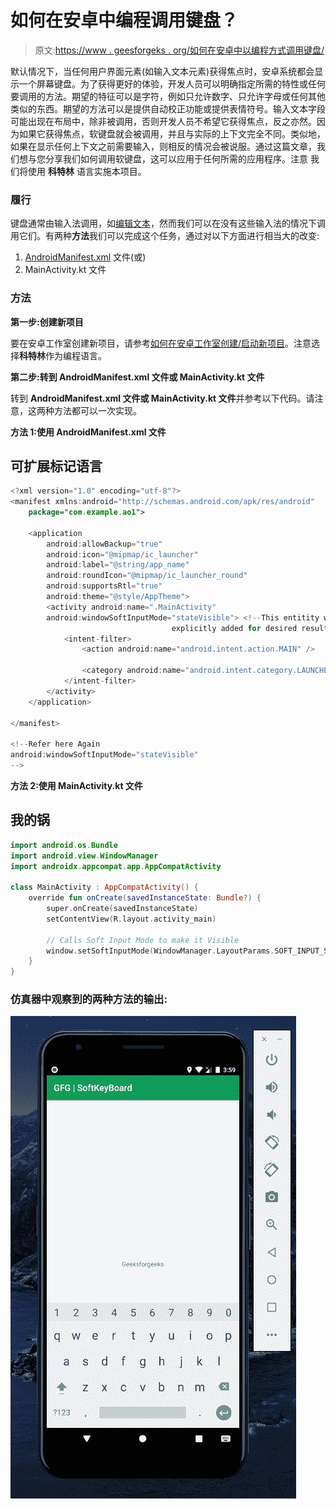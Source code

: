 # 如何在安卓中编程调用键盘？

> 原文:[https://www . geesforgeks . org/如何在安卓中以编程方式调用键盘/](https://www.geeksforgeeks.org/how-to-invoke-keyboard-programmatically-in-android/)

默认情况下，当任何用户界面元素(如输入文本元素)获得焦点时，安卓系统都会显示一个屏幕键盘。为了获得更好的体验，开发人员可以明确指定所需的特性或任何要调用的方法。期望的特征可以是字符，例如只允许数字、只允许字母或任何其他类似的东西。期望的方法可以是提供自动校正功能或提供表情符号。输入文本字段可能出现在布局中，除非被调用，否则开发人员不希望它获得焦点，反之亦然。因为如果它获得焦点，软键盘就会被调用，并且与实际的上下文完全不同。类似地，如果在显示任何上下文之前需要输入，则相反的情况会被说服。通过这篇文章，我们想与您分享我们如何调用软键盘，这可以应用于任何所需的应用程序。注意 我们将使用 **科特林** 语言实施本项目。

### 履行

键盘通常由输入法调用，如[编辑文本](https://www.geeksforgeeks.org/android-edittext-in-kotlin/)，然而我们可以在没有这些输入法的情况下调用它们。有两种**方法**我们可以完成这个任务，通过对以下方面进行相当大的改变:

1.  [AndroidManifest.xml](https://www.geeksforgeeks.org/application-manifest-file-android/) 文件(或)
2.  MainActivity.kt 文件

### 方法

**第一步:创建新项目**

要在安卓工作室创建新项目，请参考[如何在安卓工作室创建/启动新项目](https://www.geeksforgeeks.org/android-how-to-create-start-a-new-project-in-android-studio/)。注意选择**科特林**作为编程语言。

**第二步:转到 AndroidManifest.xml 文件或 MainActivity.kt 文件**

转到 **AndroidManifest.xml 文件或 MainActivity.kt 文件**并参考以下代码。请注意，这两种方法都可以一次实现。

**方法 1:使用 AndroidManifest.xml 文件**

## 可扩展标记语言

```kt
<?xml version="1.0" encoding="utf-8"?>
<manifest xmlns:android="http://schemas.android.com/apk/res/android"
    package="com.example.ao1">

    <application
        android:allowBackup="true"
        android:icon="@mipmap/ic_launcher"
        android:label="@string/app_name"
        android:roundIcon="@mipmap/ic_launcher_round"
        android:supportsRtl="true"
        android:theme="@style/AppTheme">
        <activity android:name=".MainActivity"
        android:windowSoftInputMode="stateVisible"> <!--This entitity was
                                    explicitly added for desired result-->
            <intent-filter>
                <action android:name="android.intent.action.MAIN" />

                <category android:name="android.intent.category.LAUNCHER" />
            </intent-filter>
        </activity>
    </application>

</manifest>

<!--Refer here Again
android:windowSoftInputMode="stateVisible"
-->
```

**方法 2:使用 MainActivity.kt 文件**

## 我的锅

```kt
import android.os.Bundle
import android.view.WindowManager
import androidx.appcompat.app.AppCompatActivity

class MainActivity : AppCompatActivity() {
    override fun onCreate(savedInstanceState: Bundle?) {
        super.onCreate(savedInstanceState)
        setContentView(R.layout.activity_main)

        // Calls Soft Input Mode to make it Visible
        window.setSoftInputMode(WindowManager.LayoutParams.SOFT_INPUT_STATE_VISIBLE)
    }
}
```

### 仿真器中观察到的两种方法的输出:

![Output observed in both the cases](img/8e7c9f4ec3b81e7427d3b7554f7a385b.png)